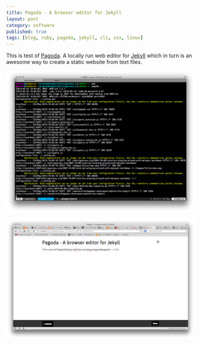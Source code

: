 ```yaml
---
title: Pagoda - A browser editor for Jekyll
layout: post
category: software
published: true
tags: [blog, ruby, pagoda, jekyll, cli, osx, linux]
---
```

This is test of [Pagoda](https://github.com/alagu/pagoda#pagoda-----). A locally run web editor for [Jekyll](http://jekyllrb.com/) which in turn is an awesome way to create a static website from text files.

![Pagoda Server](/assets/files/pagoda.png)

![Pagoda Editor in Opera](/assets/files/pagoda-opera.png)
